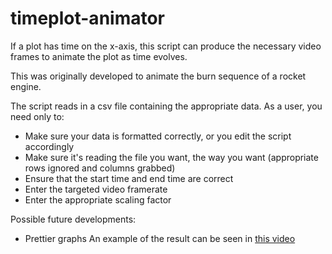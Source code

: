 # timeplot-animator
If a plot has time on the x-axis, this script can produce the necessary video frames to animate the plot as time evolves.

This was originally developed to animate the burn sequence of a rocket engine.

The script reads in a csv file containing the appropriate data. As a user, you need only to:

- Make sure your data is formatted correctly, or you edit the script accordingly
- Make sure it's reading the file you want, the way you want (appropriate rows ignored and columns grabbed)
- Ensure that the start time and end time are correct
- Enter the targeted video framerate
- Enter the appropriate scaling factor


Possible future developments:

- Prettier graphs
An example of the result can be seen in [this video](https://youtu.be/xugzcG_lRMA "Waterloo Rocketry STF 8")

